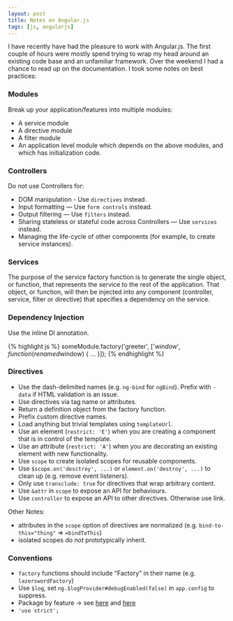 ```yaml
---
layout: post
title: Notes on Angular.js
tags: [js, angularjs]
---
```


I have recently have had the pleasure to work with Angular.js. The first couple of hours were mostly spend trying to wrap my head around an existing code base and an unfamiliar framework. Over the weekend I had a chance to read up on the documentation. I took some notes on best practices:

### Modules

Break up your application/features into multiple modules:

- A service module
- A directive module
- A filter module
- An application level module which depends on the above modules, and which has initialization code.

### Controllers

Do not use Controllers for:

- DOM manipulation - Use `directives` instead.
- Input formatting — Use `form controls` instead.
- Output filtering — Use `filters` instead.
- Sharing stateless or stateful code across Controllers — Use `services` instead.
- Managing the life-cycle of other components (for example, to create service instances).

### Services

The purpose of the service factory function is to generate the single object, or function,
that represents the service to the rest of the application. That object, or function,
will then be injected into any component (controller, service, filter or directive) that specifies a dependency on the service.

### Dependency Injection

Use the inline DI annotation.

{% highlight js %}
someModule.factory('greeter', ['$window', function(renamed$window) {
    ...
}]);
{% endhighlight %}

### Directives

- Use the dash-delimited names (e.g. `ng-bind` for `ngBind`). Prefix with `-data` if HTML validation is an issue.
- Use directives via tag name or attributes.
- Return a definition object from the factory function.
- Prefix custom directive names.
- Load anything but trivial templates using `templateUrl`.
- Use an element (`restrict: 'E'`) when you are creating a component that is in control of the template.
- Use an attribute (`restrict: 'A'`) when you are decorating an existing element with new functionality.
- Use `scope` to create isolated scopes for reusable components.
- Use `$scope.on('desctroy', ...)` or `element.on('destroy', ...)` to clean up (e.g. remove event listeners).
- Only use `transclude: true` for directives that wrap arbitrary content.
- Use `&attr` in `scope` to expose an API for behaviours.
- Use `controller` to expose an API to other directives. Otherwise use link.

Other Notes:

- attributes in the `scope` option of directives are normalized (e.g. `bind-to-this="thing"` => `=bindToThis`)
- isolated scopes do *not* prototypically inherit.


### Conventions

- `factory` functions should include "Factory" in their name (e.g. `lazerswordFactory`)
- Use `$log`, set `ng.$logProvider#debugEnabled(false)` in `app.config` to suppress.
- Package by feature -> see [here](http://clintberry.com/2013/modular-angularjs-application-design/) and [here](http://cliffmeyers.com/blog/2013/4/21/code-organization-angularjs-javascript)
- `'use strict';`